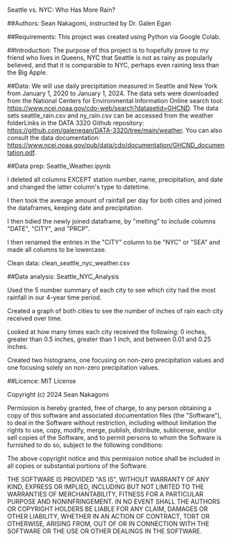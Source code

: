 #
Seattle vs. NYC: Who Has More Rain?

##Authors:
Sean Nakagomi, instructed by Dr. Galen Egan

##Requirements:
This project was created using Python via Google Colab.

##Introduction:
The purpose of this project is to hopefully prove to my friend who lives in Queens, NYC that Seattle is not as rainy as popularly believed, and that it is comparable to NYC, perhaps even raining less than the Big Apple.

##Data:
We will use daily precipitation measured in Seattle and New York from January 1, 2020 to January 1, 2024.
The data sets were downloaded from the National Centers for Environmental Information Online search tool: https://www.ncei.noaa.gov/cdo-web/search?datasetid=GHCND.
The data sets seattle_rain.csv and ny_rain.csv can be accessed from the weather folderLinks in the DATA 3320 Github repository: https://github.com/galenegan/DATA-3320/tree/main/weather.
You can also consult the data documentation: https://www.ncei.noaa.gov/pub/data/cdo/documentation/GHCND_documentation.pdf.

##Data prep: Seattle_Weather.ipynb

I deleted all columns EXCEPT station number, name, precipitation, and date and changed the latter column's type to datetime.

I then took the average amount of rainfall per day for both cities and joined the dataframes, keeping date and precipitation.

I then tidied the newly joined dataframe, by "melting" to include columns "DATE", "CITY", and "PRCP".

I then renamed the entries in the "CITY" column to be "NYC" or "SEA" and made all columns to be lowercase.

Clean data: clean_seattle_nyc_weather.csv


##Data analysis: Seattle_NYC_Analysis

Used the 5 number summary of each city to see which city had the most rainfall in our 4-year time period.

Created a graph of both cities to see the number of inches of rain each city received over time.

Looked at how many times each city received the following: 0 inches, greater than 0.5 inches, greater than 1 inch, and between 0.01 and 0.25 inches.

Created two histograms, one focusing on non-zero precipitation values and one focusing solely on non-zero precipitation values.

##Licence:
MIT License

Copyright (c) 2024 Sean Nakagomi

Permission is hereby granted, free of charge, to any person obtaining a copy
of this software and associated documentation files (the "Software"), to deal
in the Software without restriction, including without limitation the rights
to use, copy, modify, merge, publish, distribute, sublicense, and/or sell
copies of the Software, and to permit persons to whom the Software is
furnished to do so, subject to the following conditions:

The above copyright notice and this permission notice shall be included in all
copies or substantial portions of the Software.

THE SOFTWARE IS PROVIDED "AS IS", WITHOUT WARRANTY OF ANY KIND, EXPRESS OR
IMPLIED, INCLUDING BUT NOT LIMITED TO THE WARRANTIES OF MERCHANTABILITY,
FITNESS FOR A PARTICULAR PURPOSE AND NONINFRINGEMENT. IN NO EVENT SHALL THE
AUTHORS OR COPYRIGHT HOLDERS BE LIABLE FOR ANY CLAIM, DAMAGES OR OTHER
LIABILITY, WHETHER IN AN ACTION OF CONTRACT, TORT OR OTHERWISE, ARISING FROM,
OUT OF OR IN CONNECTION WITH THE SOFTWARE OR THE USE OR OTHER DEALINGS IN THE
SOFTWARE.
